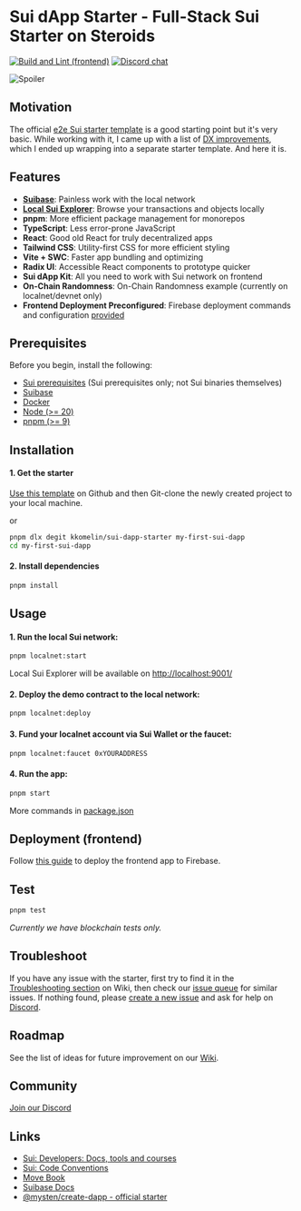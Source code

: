 # Sui dApp Starter - Full-Stack Sui Starter on Steroids
[![Build and Lint (frontend)](https://github.com/kkomelin/sui-dapp-starter/actions/workflows/build_and_lint.yaml/badge.svg)](https://github.com/kkomelin/sui-dapp-starter/actions/workflows/build_and_lint.yaml)
[![Discord chat](https://img.shields.io/discord/1237259509366521866.svg?logo=discord&style=flat-square)](https://discord.com/invite/HuDPpXz4Hx)

![Spoiler](https://repository-images.githubusercontent.com/794883099/f0937c6b-c021-41db-b44a-a287b29111c3)

## Motivation

The official [e2e Sui starter template](https://github.com/MystenLabs/sui/tree/main/sdk/create-dapp) is a good starting point but it's very basic. While working with it, I came up with a list of [DX improvements](https://github.com/kkomelin/sui-dapp-starter/wiki), which I ended up wrapping into a separate starter template. And here it is.

## Features

- **[Suibase](https://suibase.io/)**: Painless work with the local network
- **[Local Sui Explorer](https://github.com/kkomelin/sui-explorer-local)**: Browse your transactions and objects locally
- **pnpm**: More efficient package management for monorepos
- **TypeScript**: Less error-prone JavaScript
- **React**: Good old React for truly decentralized apps
- **Tailwind CSS**: Utility-first CSS for more efficient styling
- **Vite + SWC**: Faster app bundling and optimizing
- **Radix UI**: Accessible React components to prototype quicker 
- **Sui dApp Kit**: All you need to work with Sui network on frontend
- **On-Chain Randomness**: On-Chain Randomness example (currently on localnet/devnet only) 
- **Frontend Deployment Preconfigured**: Firebase deployment commands and configuration [provided](https://github.com/kkomelin/sui-dapp-starter/wiki/Frontend:-Deployment-to-Firebase)

## Prerequisites

Before you begin, install the following:

- [Sui prerequisites](https://docs.sui.io/build/install#prerequisites) (Sui prerequisites only; not Sui binaries themselves)
- [Suibase](https://suibase.io/how-to/install.html)
- [Docker](https://docs.docker.com/engine/install/)
- [Node (>= 20)](https://nodejs.org/en/download/)
- [pnpm (>= 9)](https://pnpm.io/installation)

## Installation

#### 1. Get the starter

[Use this template](https://github.com/new?template_name=sui-dapp-starter&template_owner=kkomelin&name=my-first-sui-dapp) on Github and then Git-clone the newly created project to your local machine.

or

```bash
pnpm dlx degit kkomelin/sui-dapp-starter my-first-sui-dapp
cd my-first-sui-dapp
```

#### 2. Install dependencies

```bash
pnpm install
```

## Usage

#### 1. Run the local Sui network:

```bash
pnpm localnet:start
```

Local Sui Explorer will be available on [http://localhost:9001/](http://localhost:9001/)

#### 2. Deploy the demo contract to the local network:

```bash
pnpm localnet:deploy
```

#### 3. Fund your localnet account via Sui Wallet or the faucet:

```bash
pnpm localnet:faucet 0xYOURADDRESS
```

#### 4. Run the app:

```bash
pnpm start
```

More commands in [package.json](https://github.com/kkomelin/sui-dapp-starter/blob/main/package.json)

## Deployment (frontend)

Follow [this guide](https://github.com/kkomelin/sui-dapp-starter/wiki/Frontend:-Deployment-to-Firebase) to deploy the frontend app to Firebase.

## Test

```bash
pnpm test
```

_Currently we have blockchain tests only._

## Troubleshoot

If you have any issue with the starter, first try to find it in the [Troubleshooting section](https://github.com/kkomelin/sui-dapp-starter/wiki/Troubleshooting) on Wiki,
then check our [issue queue](https://github.com/kkomelin/sui-dapp-starter/issues) for similar issues.
If nothing found, please [create a new issue](https://github.com/kkomelin/sui-dapp-starter/issues/new) and ask for help on [Discord](https://discord.com/invite/HuDPpXz4Hx).

## Roadmap

See the list of ideas for future improvement on our [Wiki](https://github.com/kkomelin/sui-dapp-starter/wiki).

## Community

[Join our Discord](https://discord.com/invite/HuDPpXz4Hx)  

## Links

- [Sui: Developers: Docs, tools and courses](https://sui.io/developers)
- [Sui: Code Conventions](https://docs.sui.io/concepts/sui-move-concepts/conventions)
- [Move Book](https://move-book.com/)
- [Suibase Docs](https://suibase.io/intro.html)
- [@mysten/create-dapp - official starter](https://www.npmjs.com/package/@mysten/create-dapp)

